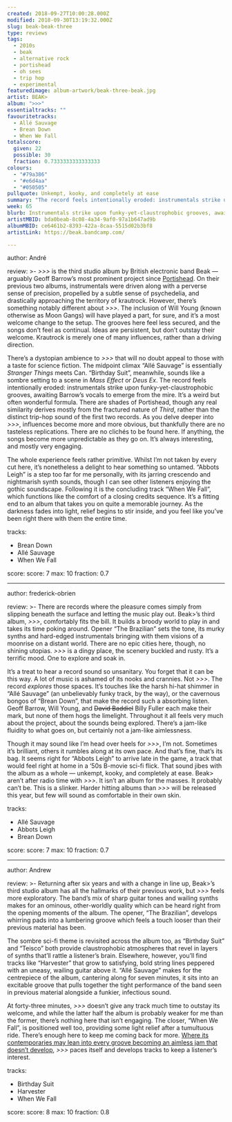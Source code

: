 ```yaml
---
created: 2018-09-27T10:00:28.000Z
modified: 2018-09-30T13:19:32.000Z
slug: beak-beak-three
type: reviews
tags:
  - 2010s
  - beak
  - alternative rock
  - portishead
  - oh sees
  - trip hop
  - experimental
featuredimage: album-artwork/beak-three-beak.jpg
artist: BEAK>
album: ">>>"
essentialtracks: ""
favouritetracks:
  - Allé Sauvage
  - Brean Down
  - When We Fall
totalscore:
  given: 22
  possible: 30
  fraction: 0.7333333333333333
colours:
  - "#79a386"
  - "#e6d4aa"
  - "#050505"
pullquote: Unkempt, kooky, and completely at ease
summary: "The record feels intentionally eroded: instrumentals strike upon funky yet claustrophobic grooves, awaiting Barrow’s vocals to emerge from the mire. It’s a weird but often wonderful formula."
week: 65
blurb: Instrumentals strike upon funky-yet-claustrophobic grooves, awaiting Barrow’s vocals to emerge from the mire. It’s a weird but often wonderful formula.
artistMBID: bda0beab-8c08-4a34-9af0-97a1b647ad9b
albumMBID: ce6461b2-8393-422a-8caa-5515d02b3bf8
artistLink: https://beak.bandcamp.com/ 

---
```


author: André

review: >-
  *\>>>* is the third studio album by British electronic band Beak — arguably Geoff Barrow’s most prominent project since [Portishead](/reviews/portishead-dummy/). On their previous two albums, instrumentals were driven along with a perverse sense of precision, propelled by a subtle sense of psychedelia, and drastically approaching the territory of krautrock. However, there’s something notably different about *\>>>*. The inclusion of Will Young (known otherwise as Moon Gangs) will have played a part, for sure, and it’s a most welcome change to the setup. The grooves here feel less secured, and the songs don’t feel as continual. Ideas are persistent, but don’t outstay their welcome. Krautrock is merely one of many influences, rather than a driving direction.

  There’s a dystopian ambience to *\>>>* that will no doubt appeal to those with a taste for science fiction. The midpoint climax “Allé Sauvage” is essentially *Stranger Things* meets Can. “Birthday Suit”, meanwhile, sounds like a sombre setting to a scene in *Mass Effect* or *Deus Ex*. The record feels intentionally eroded: instrumentals strike upon funky-yet-claustrophobic grooves, awaiting Barrow’s vocals to emerge from the mire. It’s a weird but often wonderful formula. There are shades of Portishead, though any real similarity derives mostly from the fractured nature of *Third*, rather than the distinct trip-hop sound of the first two records. As you delve deeper into *\>>>*, influences become more and more obvious, but thankfully there are no tasteless replications. There are no clichés to be found here. If anything, the songs become more unpredictable as they go on. It’s always interesting, and mostly very engaging.

  The whole experience feels rather primitive. Whilst I’m not taken by every cut here, it’s nonetheless a delight to hear something so untamed. “Abbots Leigh” is a step too far for me personally, with its jarring crescendo and nightmarish synth sounds, though I can see other listeners enjoying the gothic soundscape. Following it is the concluding track “When We Fall”, which functions like the comfort of a closing credits sequence. It’s a fitting end to an album that takes you on quite a memorable journey. As the darkness fades into light, relief begins to stir inside, and you feel like you’ve been right there with them the entire time.

tracks:
  - Brean Down
  - ­­Allé Sauvage
  - ­­When We Fall

score:
  score: 7
  max: 10
  fraction: 0.7

---
author: frederick-obrien

review: >-
  There are records where the pleasure comes simply from slipping beneath the surface and letting the music play out. Beak>’s third album, *\>>>*, comfortably fits the bill. It builds a broody world to play in and takes its time poking around. Opener “The Brazilian” sets the tone, its murky synths and hard-edged instrumentals bringing with them visions of a moonrise on a distant world. There are no epic cities here, though, no shining utopias. *\>>>* is a dingy place, the scenery buckled and rusty. It’s a terrific mood. One to explore and soak in.

  It’s a treat to hear a record sound so unsanitary. You forget that it can be this way. A lot of music is ashamed of its nooks and crannies. Not *\>>>*. The record *explores* those spaces. It’s touches like the harsh hi-hat shimmer in “Allé Sauvage” (an unbelievably funky track, by the way), or the cavernous bongos of “Brean Down”, that make the record such a absorbing listen. Geoff Barrow, Will Young, and <del>David Baddiel</del> Billy Fuller each make their mark, but none of them hogs the limelight. Throughout it all feels very much about the project, about the sounds being explored. There’s a jam-like fluidity to what goes on, but certainly not a jam-like aimlessness.

  Though it may sound like I’m head over heels for *\>>>*, I’m not. Sometimes it’s brilliant, others it rumbles along at its own pace. And that’s fine, that’s its bag. It seems right for “Abbots Leigh” to arrive late in the game, a track that would feel right at home in a ‘50s B-movie sci-fi flick. That sound jibes with the album as a whole — unkempt, kooky, and completely at ease. Beak> aren’t after radio time with *\>>>*. It isn’t an album for the masses. It probably can’t be. This is a slinker. Harder hitting albums than *\>>>* will be released this year, but few will sound as comfortable in their own skin.

tracks:
  - Allé Sauvage
  - ­­Abbots Leigh
  - ­­Brean Down

score:
  score: 7
  max: 10
  fraction: 0.7

---
author: Andrew

review: >-
  Returning after six years and with a change in line up, Beak>’s third studio album has all the hallmarks of their previous work, but *\>>>* feels more exploratory. The band’s mix of sharp guitar tones and wailing synths makes for an ominous, other-worldly quality which can be heard right from the opening moments of the album. The opener, “The Brazilian”, develops whirring pads into a lumbering groove which feels a touch looser than their previous material has been.

  The sombre sci-fi theme is revisited across the album too, as “Birthday Suit” and “Teisco” both provide claustrophobic atmospheres that revel in layers of synths that’ll rattle a listener’s brain. Elsewhere, however, you’ll find tracks like “Harvester” that grow to satisfying, bold string lines peppered with an uneasy, wailing guitar above it. “Allé Sauvage” makes for the centrepiece of the album, cantering along for seven minutes, it sits into an excitable groove that pulls together the tight performance of the band seen in previous material alongside a funkier, infectious sound.

  At forty-three minutes, *\>>>* doesn’t give any track much time to outstay its welcome, and while the latter half the album is probably weaker for me than the former, there’s nothing here that isn’t engaging. The closer, “When We Fall”, is positioned well too, providing some light relief after a tumultuous ride. There’s enough here to keep me coming back for more. [Where its contemporaries may lean into every groove becoming an aimless jam that doesn’t develop](/reviews/oh-sees-smote-reverser), *\>>>* paces itself and develops tracks to keep a listener’s interest.

tracks:
  - Birthday Suit
  - ­­Harvester
  - ­­When We Fall

score:
  score: 8
  max: 10
  fraction: 0.8
